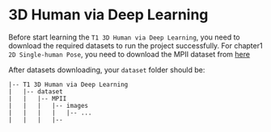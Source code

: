 # 3D Human via Deep Learning

Before start learning the `T1 3D Human via Deep Learning`, you need to download the required datasets to run the project successfully.
For chapter1 `2D Single-human Pose`, you need to download the MPII dataset from [here](http://human-pose.mpi-inf.mpg.de/)

After datasets downloading, your `dataset` folder should be:
```
|-- T1 3D Human via Deep Learning
|   |-- dataset  
|   |   |-- MPII
|   |   |   |-- images
|   |   |   |   |-- ...
|   |   |   |-- 
```
